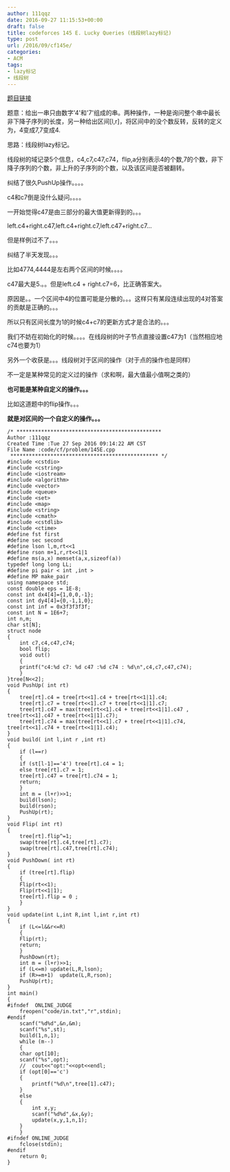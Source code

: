 ```yaml
---
author: 111qqz
date: 2016-09-27 11:15:53+00:00
draft: false
title: codeforces 145 E. Lucky Queries (线段树lazy标记)
type: post
url: /2016/09/cf145e/
categories:
- ACM
tags:
- lazy标记
- 线段树
---
```


[题目链接](http://codeforces.com/problemset/problem/145/E)

题意：给出一串只由数字'4'和'7'组成的串。两种操作，一种是询问整个串中最长非下降子序列的长度，另一种给出区间[l,r]，将区间中的没个数反转，反转的定义为，4变成7,7变成4.

思路：线段树lazy标记。

线段树的域记录5个信息，c4,c7,c47,c74，flip,a分别表示4的个数,7的个数，非下降子序列的个数，非上升的子序列的个数，以及该区间是否被翻转。

纠结了很久PushUp操作。。。。

c4和c7倒是没什么疑问。。。。

一开始觉得c47是由三部分的最大值更新得到的。。。

left.c4+right.c47,left.c4+right.c7,left.c47+right.c7...

但是样例过不了。。。

纠结了半天发现。。。

比如4774,4444是左右两个区间的时候。。。。

c47最大是5.。。但是left.c4 + right.c7=6，比正确答案大。

原因是。。一个区间中4的位置可能是分散的。。。这样只有某段连续出现的4对答案的贡献是正确的。。。

所以只有区间长度为1的时候c4+c7的更新方式才是合法的。。。

我们不妨在初始化的时候。。。。在线段树的叶子节点直接设置c47为1（当然相应地c74也要为1）

另外一个收获是。。。线段树对于区间的操作（对于点的操作也是同样）

不一定是某种常见的定义过的操作（求和啊，最大值最小值啊之类的）

**也可能是某种自定义的操作。。。**

比如这道题中的flip操作。。。

**就是对区间的一个自定义的操作。。。**



    
    /* ***********************************************
    Author :111qqz
    Created Time :Tue 27 Sep 2016 09:14:22 AM CST
    File Name :code/cf/problem/145E.cpp
     ************************************************ */
    #include <cstdio>
    #include <cstring>
    #include <iostream>
    #include <algorithm>
    #include <vector>
    #include <queue>
    #include <set>
    #include <map>
    #include <string>
    #include <cmath>
    #include <cstdlib>
    #include <ctime>
    #define fst first
    #define sec second
    #define lson l,m,rt<<1
    #define rson m+1,r,rt<<1|1
    #define ms(a,x) memset(a,x,sizeof(a))
    typedef long long LL;
    #define pi pair < int ,int >
    #define MP make_pair
    using namespace std;
    const double eps = 1E-8;
    const int dx4[4]={1,0,0,-1};
    const int dy4[4]={0,-1,1,0};
    const int inf = 0x3f3f3f3f;
    const int N = 1E6+7;
    int n,m;
    char st[N];
    struct node
    {
        int c7,c4,c47,c74;
        bool flip;
        void out()
        {
    	printf("c4:%d c7: %d c47 :%d c74 : %d\n",c4,c7,c47,c74);
        }
    }tree[N<<2];
    void PushUp( int rt)
    {
        tree[rt].c4 = tree[rt<<1].c4 + tree[rt<<1|1].c4;
        tree[rt].c7 = tree[rt<<1].c7 + tree[rt<<1|1].c7;
        tree[rt].c47 = max(tree[rt<<1].c4 + tree[rt<<1|1].c47 , tree[rt<<1].c47 + tree[rt<<1|1].c7);
        tree[rt].c74 = max(tree[rt<<1].c7 + tree[rt<<1|1].c74, tree[rt<<1].c74 + tree[rt<<1|1].c4);
    }
    void build( int l,int r ,int rt)
    {
        if (l==r)
        {
    	if (st[l-1]=='4') tree[rt].c4 = 1;
    	else tree[rt].c7 = 1;
    	tree[rt].c47 = tree[rt].c74 = 1;
    	return;
        }
        int m = (l+r)>>1;
        build(lson);
        build(rson);
        PushUp(rt);
    }
    void Flip( int rt)
    {
        tree[rt].flip^=1;
        swap(tree[rt].c4,tree[rt].c7);
        swap(tree[rt].c47,tree[rt].c74);
    }
    void PushDown( int rt)
    {
        if (tree[rt].flip)
        {
    	Flip(rt<<1);
    	Flip(rt<<1|1);
    	tree[rt].flip = 0 ;
        }
    }
    void update(int L,int R,int l,int r,int rt)
    {
        if (L<=l&&r<=R)
        {
    	Flip(rt);
    	return;
        }
        PushDown(rt);
        int m = (l+r)>>1;
        if (L<=m) update(L,R,lson);
        if (R>=m+1)  update(L,R,rson);
        PushUp(rt);
    }
    int main()
    {
    #ifndef  ONLINE_JUDGE 
        freopen("code/in.txt","r",stdin);
    #endif
        scanf("%d%d",&n,&m);
        scanf("%s",st);
        build(1,n,1);
        while (m--)
        {
    	char opt[10];
    	scanf("%s",opt);
    	//  cout<<"opt:"<<opt<<endl;
    	if (opt[0]=='c')
    	{
    	    printf("%d\n",tree[1].c47);
    	}
    	else
    	{
    	    int x,y;
    	    scanf("%d%d",&x,&y);
    	    update(x,y,1,n,1);
    	}
        }
    #ifndef ONLINE_JUDGE  
        fclose(stdin);
    #endif
        return 0;
    }
    











